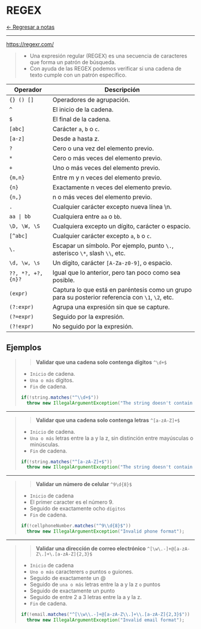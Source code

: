 # REGEX

[← Regresar a notas](../../README.md) <br>

---

https://regexr.com/

> - Una expresión regular (REGEX) es una secuencia de caracteres que forma un patrón de búsqueda.
> - Con ayuda de las REGEX podemos verificar si una cadena de texto cumple con un patrón específico.

| Operador           | Descripción                                                                                       | 
|--------------------|---------------------------------------------------------------------------------------------------|
| `{} () []`         | Operadores de agrupación.                                                                         |
| `^`                | El inicio de la cadena.                                                                           |
| `$`                | El final de la cadena.                                                                            |
| `[abc]`            | Carácter `a`, `b` o `c`.                                                                          |
| `[a-z]`            | Desde a hasta z.                                                                                  |
| `?`                | Cero o una vez del elemento previo.                                                               |
| `*`                | Cero o más veces del elemento previo.                                                             |
| `+`                | Uno o más veces del elemento previo.                                                              |
| `{m,n}`            | Entre m y n veces del elemento previo.                                                            |
| `{n}`              | Exactamente n veces del elemento previo.                                                          |
| `{n,}`             | n o más veces del elemento previo.                                                                |
| `.`                | Cualquier carácter excepto nueva línea \n.                                                        |
| `aa \| bb`         | Cualquiera entre `aa` o `bb`.                                                                     |
| `\D, \W, \S`       | Cualquiera excepto un dígito, carácter o espacio.                                                 |
| `[^abc]`           | Cualquier carácter excepto `a`, `b` o `c`.                                                        |
| `\.`               | Escapar un símbolo. Por ejemplo, punto `\.`, asterisco `\*`, slash `\\`, etc.                     |
| `\d, \w, \s`       | Un dígito, carácter `[A-Za-z0-9]`, o espacio.                                                     |
| `??, *?, +?, {n}?` | Igual que lo anterior, pero tan poco como sea posible.                                            |
| `(expr)`           | Captura lo que está en paréntesis como un grupo para su posterior referencia con `\1`, `\2`, etc. |
| `(?:expr)`         | Agrupa una expresión sin que se capture.                                                          |
| `(?=expr)`         | Seguido por la expresión.                                                                         |
| `(?!expr)`         | No seguido por la expresión.                                                                      |

## Ejemplos


> > **Validar que una cadena solo contenga dígitos** `^\d+$`
> - `Inicio` de cadena.
> - `Una o más` dígitos.
> - `Fin` de cadena.
>
> ```java
> if(!string.matches("^\\d+$"))
>   throw new IllegalArgumentException("The string doesn't contain only digits");
> ```

---

> > **Validar que una cadena solo contenga letras** `^[a-zA-Z]+$`
> - `Inicio` de cadena.
> - `Una o más` letras entre la a y la z, sin distinción entre mayúsculas o minúsculas.
> - `Fin` de cadena.
>
> ```java
> if(!string.matches("^[a-zA-Z]+$"))
>   throw new IllegalArgumentException("The string doesn't contain only letters");
> ```

---

> > **Validar un número de celular** `^9\d{8}$`
> - `Inicio` de cadena
> - El primer caracter es el número 9.
> - Seguido de exactamente ocho `dígitos`
> - `Fin` de cadena.
> 
> ```java
> if(!cellphoneNumber.matches("^9\\d{8}$"))
>   throw new IllegalArgumentException("Invalid phone format");
> ```

---

> > **Validar una dirección de correo electrónico** `^[\w\.-]+@[a-zA-Z\.]+\.[a-zA-Z]{2,3}$`
> - `Inicio` de cadena
> - `Uno o más` caracterers `o` puntos `o` guiones.
> - Seguido de exactamente un @
> - Seguido de `una o más` letras entre la a y la z `o` puntos
> - Seguido de exactamente un punto
> - Seguido de entre 2 a 3 letras entre la a y la z.
> - `Fin` de cadena.
>
> ```java
> if(!email.matches("^[\\w\\.-]+@[a-zA-Z\\.]+\\.[a-zA-Z]{2,3}$"))
>   throw new IllegalArgumentException("Invalid email format");
> ```
